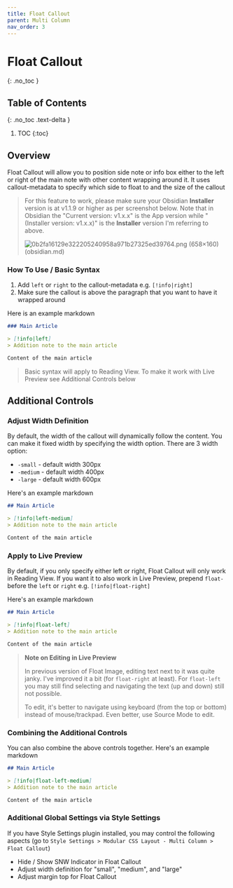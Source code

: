 ```yaml
---
title: Float Callout
parent: Multi Column
nav_order: 3
---
```


# Float Callout
{: .no_toc }

## Table of Contents
{: .no_toc .text-delta }

1. TOC
{:toc}

## Overview

Float Callout will allow you to position side note or info box either to the left or right of the main note with other content wrapping around it. It uses callout-metadata to specify which side to float to and the size of the callout

> For this feature to work, please make sure your Obsidian **Installer** version is at v1.1.9 or higher as per screenshot below. Note that in Obsidian the "Current version: v1.x.x" is the App version while "(Installer version: v1.x.x)" is the **Installer** version I'm referring to above.
>
> ![0b2fa16129e322205240958a971b27325ed39764.png (658×160) (obsidian.md)](https://forum.obsidian.md/uploads/default/original/3X/0/b/0b2fa16129e322205240958a971b27325ed39764.png)

### How To Use / Basic Syntax

1. Add `left` or `right` to the callout-metadata e.g. `[!info|right]`
2. Make sure the callout is above the paragraph that you want to have it wrapped around

Here is an example markdown

```markdown
### Main Article

> [!info|left]
> Addition note to the main article

Content of the main article
```

> Basic syntax will apply to Reading View. To make it work with Live Preview see Additional Controls below


## Additional Controls

### Adjust Width Definition

By default, the width of the callout will dynamically follow the content. You can make it fixed width by specifying the width option. There are 3 width option:

- `-small` - default width 300px
- `-medium` - default width 400px
- `-large` - default width 600px

Here's an example markdown

```markdown
## Main Article

> [!info|left-medium]
> Addition note to the main article

Content of the main article
```

### Apply to Live Preview

By default, if you only specify either left or right, Float Callout will only work in Reading View. If you want it to also work in Live Preview, prepend `float-` before the `left` or `right` e.g. `[!info|float-right]`

Here's an example markdown

```markdown
## Main Article

> [!info|float-left]
> Addition note to the main article

Content of the main article
```

> **Note on Editing in Live Preview**
>
> In previous version of Float Image, editing text next to it was quite janky. I've improved it a bit (for `float-right` at least). For `float-left` you may still find selecting and navigating the text (up and down) still not possible.
>
> To edit, it's better to navigate using keyboard (from the top or bottom) instead of mouse/trackpad. Even better, use Source Mode to edit.


### Combining the Additional Controls

You can also combine the above controls together. Here's an example markdown

```markdown
## Main Article

> [!info|float-left-medium]
> Addition note to the main article

Content of the main article
```

### Additional Global Settings via Style Settings

If you have Style Settings plugin installed, you may control the following aspects (go to `Style Settings > Modular CSS Layout - Multi Column > Float Callout`)

- Hide / Show SNW Indicator in Float Callout
- Adjust width definition for "small", "medium", and "large"
- Adjust margin top for Float Callout
